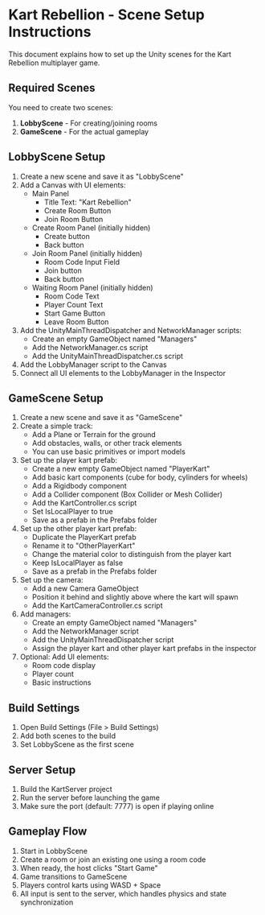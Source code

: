 # Kart Rebellion - Scene Setup Instructions

This document explains how to set up the Unity scenes for the Kart Rebellion multiplayer game.

## Required Scenes

You need to create two scenes:
1. **LobbyScene** - For creating/joining rooms
2. **GameScene** - For the actual gameplay

## LobbyScene Setup

1. Create a new scene and save it as "LobbyScene"
2. Add a Canvas with UI elements:
   - Main Panel
     - Title Text: "Kart Rebellion"
     - Create Room Button
     - Join Room Button
   - Create Room Panel (initially hidden)
     - Create button
     - Back button
   - Join Room Panel (initially hidden)
     - Room Code Input Field
     - Join button
     - Back button
   - Waiting Room Panel (initially hidden)
     - Room Code Text
     - Player Count Text
     - Start Game Button
     - Leave Room Button
3. Add the UnityMainThreadDispatcher and NetworkManager scripts:
   - Create an empty GameObject named "Managers"
   - Add the NetworkManager.cs script
   - Add the UnityMainThreadDispatcher.cs script
4. Add the LobbyManager script to the Canvas
5. Connect all UI elements to the LobbyManager in the Inspector

## GameScene Setup

1. Create a new scene and save it as "GameScene"
2. Create a simple track:
   - Add a Plane or Terrain for the ground
   - Add obstacles, walls, or other track elements
   - You can use basic primitives or import models
3. Set up the player kart prefab:
   - Create a new empty GameObject named "PlayerKart"
   - Add basic kart components (cube for body, cylinders for wheels)
   - Add a Rigidbody component
   - Add a Collider component (Box Collider or Mesh Collider)
   - Add the KartController.cs script
   - Set IsLocalPlayer to true
   - Save as a prefab in the Prefabs folder
4. Set up the other player kart prefab:
   - Duplicate the PlayerKart prefab
   - Rename it to "OtherPlayerKart"
   - Change the material color to distinguish from the player kart
   - Keep IsLocalPlayer as false
   - Save as a prefab in the Prefabs folder
5. Set up the camera:
   - Add a new Camera GameObject
   - Position it behind and slightly above where the kart will spawn
   - Add the KartCameraController.cs script
6. Add managers:
   - Create an empty GameObject named "Managers"
   - Add the NetworkManager script
   - Add the UnityMainThreadDispatcher script
   - Assign the player kart and other player kart prefabs in the inspector
7. Optional: Add UI elements:
   - Room code display
   - Player count
   - Basic instructions

## Build Settings

1. Open Build Settings (File > Build Settings)
2. Add both scenes to the build
3. Set LobbyScene as the first scene

## Server Setup

1. Build the KartServer project
2. Run the server before launching the game
3. Make sure the port (default: 7777) is open if playing online

## Gameplay Flow

1. Start in LobbyScene
2. Create a room or join an existing one using a room code
3. When ready, the host clicks "Start Game"
4. Game transitions to GameScene
5. Players control karts using WASD + Space
6. All input is sent to the server, which handles physics and state synchronization